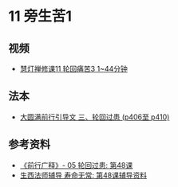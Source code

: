 # 11 旁生苦1

## 视频
- [慧灯禅修课11 轮回痛苦3 1~44分钟](/video/#慧灯禅修课第三册/04-3%20慧灯禅修课11%20轮回痛苦3.mp4#t=0,44:40.8)

## 法本
- [大圆满前行引导文 三、轮回过患 (p406至 p410)](/books/dymqx/#p406)

## 参考资料
- [《前行广释》- 05 轮回过患: 第48课](/refs/qxgs/qxgs-05lh#戊三旁生之苦)
- [生西法师辅导 寿命无常: 第48课辅导资料](/refs/qxgs/fudao/qxgsfd-05lh/#前行广释第048课辅导)
